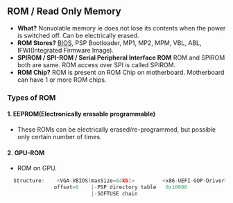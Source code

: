 ## ROM / Read Only Memory
- **What?** Nonvolatile memory ie does not lose its contents when the power is switched off. Can be electrically erased.
- **ROM Stores?** [BIOS](BIOS), PSP Bootloader, MP1, MP2, MPM, VBL, ABL, IFWI(Integrated Firmware Image).
- **SPIROM / SPI-ROM / Serial Peripheral Interface ROM** ROM and SPIROM both are same. ROM access over SPI is called SPIROM.
- **ROM Chip?** ROM is present on ROM Chip on motherboard. Motherboard can have 1 or more ROM chips.

### Types of ROM
#### 1. EEPROM(Electronically erasable programmable)
  - These ROMs can be electrically erased/re-programmed, but possible only certain number of times.
#### 2. GPU-ROM
  - ROM on GPU.
```c
  Structure:    <VGA-VBIOS(maxSize=64kb)>         <x86-UEFI-GOP-Driver> <ARM-URFI-GOP-Driver>
               offset=0    |-PSP directory table   0x10000              0x20000
                           |-SOFTUSE chain
```  

